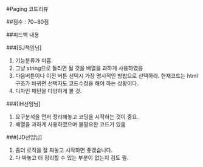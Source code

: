#Paging 코드리뷰

##점수 : 70~80점

##피드백 내용

###[SJ책임님]
1. 기능분류가 미흡.
2. 그냥 string으로 돌리면 될 것을 배열을 과하게 사용하였음
3. 다음버튼이나 이전 버튼 선택시 가장 명시적인 방법으로 선택하라. 현재코드는 html 구조가 바뀌면 선택자도 코드수정을 해야 하는 상황이다.
4. 디자인 패턴을 다양하게 볼 것.

###[IH선임님]
1. 요구분석을 먼저 정리해놓고 코딩을 시작하는 것이 중요.
2. 배열을 과하게 사용하였으며 불필요한 코드가 있음

###[JD선임님]
1. 좀더 로직을 잘 짜놓고 시작하면 좋겠습니다.
2. 다 짜놓고 더 정리할 수 있는 부분이 없는지 검토 필.